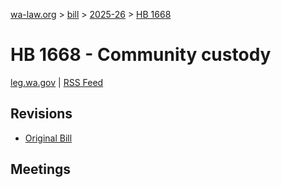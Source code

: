 [wa-law.org](/) > [bill](/bill/) > [2025-26](/bill/2025-26/) > [HB 1668](/bill/2025-26/hb/1668/)

# HB 1668 - Community custody
[leg.wa.gov](https://app.leg.wa.gov/billsummary?BillNumber=1668&Year=2025&Initiative=false) | [RSS Feed](./rss.xml)

## Revisions
* [Original Bill](1/)

## Meetings